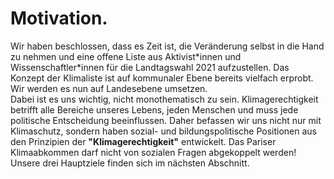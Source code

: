 # Motivation.

Wir haben beschlossen, dass es Zeit ist, die Veränderung selbst in die Hand zu nehmen und eine offene Liste aus Aktivist\*innen und Wissenschaftler\*innen für die Landtagswahl 2021 aufzustellen. Das Konzept der Klimaliste ist auf kommunaler Ebene bereits vielfach erprobt. Wir werden es nun auf Landesebene umsetzen.
<br>
Dabei ist es uns wichtig, nicht monothematisch zu sein. Klimagerechtigkeit betrifft alle Bereiche unseres Lebens, jeden Menschen und muss jede politische Entscheidung beeinflussen. Daher befassen wir uns nicht nur mit Klimaschutz, sondern haben sozial- und bildungspolitische Positionen aus den Prinzipien der **"Klimagerechtigkeit"** entwickelt. Das Pariser Klimaabkommen darf nicht von sozialen Fragen abgekoppelt werden!
<br>
Unsere drei Hauptziele finden sich im nächsten Abschnitt.
